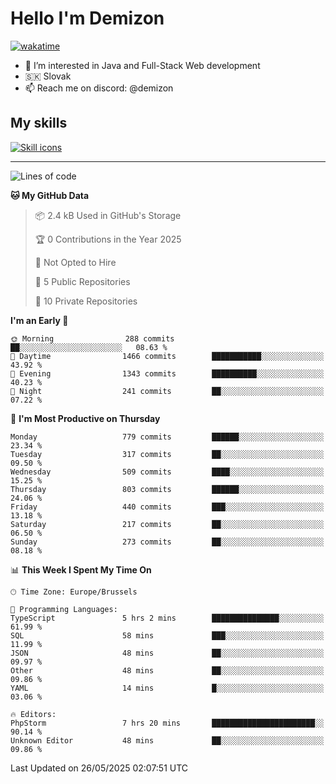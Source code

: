 # Hello I'm Demizon
[![wakatime](https://wakatime.com/badge/user/6ad1949f-d6d7-44f9-9eee-c35e54cc499b.svg)](https://wakatime.com/@6ad1949f-d6d7-44f9-9eee-c35e54cc499b)
- 👀 I’m interested in Java and Full-Stack Web development
- 🇸🇰 Slovak
- 📫 Reach me on discord: @demizon

## My skills
[![Skill icons](https://skillicons.dev/icons?i=java,js,ts,html,css,react,nextjs,tailwind,supabase,py,git,docker,linux,mysql,postgres,mongo&theme=dark)](https://github.com/Demizon3433)

---

<!--START_SECTION:waka-->
![Lines of code](https://img.shields.io/badge/From%20Hello%20World%20I%27ve%20Written-1.0%20million%20lines%20of%20code-blue)

**🐱 My GitHub Data** 

> 📦 2.4 kB Used in GitHub's Storage 
 > 
> 🏆 0 Contributions in the Year 2025
 > 
> 🚫 Not Opted to Hire
 > 
> 📜 5 Public Repositories 
 > 
> 🔑 10 Private Repositories 
 > 
**I'm an Early 🐤** 

```text
🌞 Morning                288 commits         ██░░░░░░░░░░░░░░░░░░░░░░░   08.63 % 
🌆 Daytime                1466 commits        ███████████░░░░░░░░░░░░░░   43.92 % 
🌃 Evening                1343 commits        ██████████░░░░░░░░░░░░░░░   40.23 % 
🌙 Night                  241 commits         ██░░░░░░░░░░░░░░░░░░░░░░░   07.22 % 
```
📅 **I'm Most Productive on Thursday** 

```text
Monday                   779 commits         ██████░░░░░░░░░░░░░░░░░░░   23.34 % 
Tuesday                  317 commits         ██░░░░░░░░░░░░░░░░░░░░░░░   09.50 % 
Wednesday                509 commits         ████░░░░░░░░░░░░░░░░░░░░░   15.25 % 
Thursday                 803 commits         ██████░░░░░░░░░░░░░░░░░░░   24.06 % 
Friday                   440 commits         ███░░░░░░░░░░░░░░░░░░░░░░   13.18 % 
Saturday                 217 commits         ██░░░░░░░░░░░░░░░░░░░░░░░   06.50 % 
Sunday                   273 commits         ██░░░░░░░░░░░░░░░░░░░░░░░   08.18 % 
```


📊 **This Week I Spent My Time On** 

```text
🕑︎ Time Zone: Europe/Brussels

💬 Programming Languages: 
TypeScript               5 hrs 2 mins        ███████████████░░░░░░░░░░   61.99 % 
SQL                      58 mins             ███░░░░░░░░░░░░░░░░░░░░░░   11.99 % 
JSON                     48 mins             ██░░░░░░░░░░░░░░░░░░░░░░░   09.97 % 
Other                    48 mins             ██░░░░░░░░░░░░░░░░░░░░░░░   09.86 % 
YAML                     14 mins             █░░░░░░░░░░░░░░░░░░░░░░░░   03.06 % 

🔥 Editors: 
PhpStorm                 7 hrs 20 mins       ███████████████████████░░   90.14 % 
Unknown Editor           48 mins             ██░░░░░░░░░░░░░░░░░░░░░░░   09.86 % 
```


 Last Updated on 26/05/2025 02:07:51 UTC
<!--END_SECTION:waka-->
